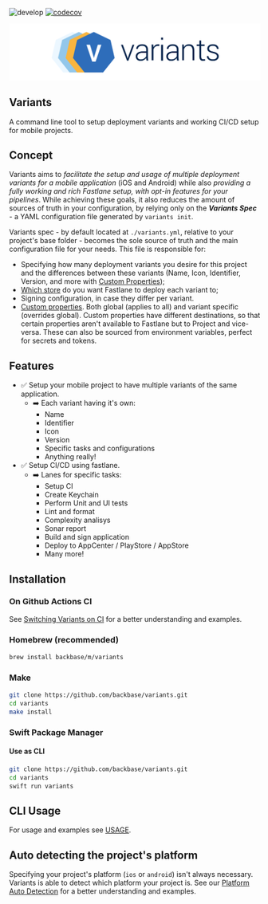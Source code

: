 ![develop](https://github.com/Backbase/variants/workflows/develop/badge.svg)
[![codecov](https://codecov.io/gh/Backbase/variants/branch/develop/graph/badge.svg?token=53TWMUH4KE)](https://codecov.io/gh/Backbase/variants)
<p align="center">
<img src="Assets/Examples/variants_logo.svg" title="variants">
</p>

## Variants

A command line tool to setup deployment variants and working CI/CD setup for mobile projects.

## Concept

Variants aims to *facilitate the setup and usage of multiple deployment variants for a mobile application* (iOS and Android) while also *providing a fully working and rich Fastlane setup, with opt-in features for your pipelines*. While achieving these goals, it also reduces the amount of sources of truth in your configuration, by relying only on the ***Variants Spec*** - a YAML configuration file generated by `variants init`.

Variants spec - by default located at `./variants.yml`, relative to your project's base folder - becomes the sole source of truth and the main configuration file for your needs.
This file is responsible for:
* Specifying how many deployment variants you desire for this project and the differences between these variants (Name, Icon, Identifier, Version, and more with [Custom Properties](docs/CUSTOM_PROPERTY.md));
* [Which store](docs/STORE_DESTINATION.md) do you want Fastlane to deploy each variant to;
* Signing configuration, in case they differ per variant.
* [Custom properties](docs/CUSTOM_PROPERTY.md). Both global (applies to all) and variant specific (overrides global). Custom properties have different destinations, so that certain properties aren't available to Fastlane but to Project and vice-versa. These can also be sourced from environment variables, perfect for secrets and tokens.

## Features

- ✅ Setup your mobile project to have multiple variants of the same application.
    - ➡️ Each variant having it's own:
        - Name
        - Identifier
        - Icon
        - Version
        - Specific tasks and configurations
        - Anything really!
- ✅ Setup CI/CD using fastlane.
    - ➡️ Lanes for specific tasks:
        - Setup CI
        - Create Keychain
        - Perform Unit and UI tests
        - Lint and format
        - Complexity analisys
        - Sonar report
        - Build and sign application
        - Deploy to AppCenter / PlayStore / AppStore
        - Many more!

## Installation

### On Github Actions CI

See [Switching Variants on CI](docs/GITHUB_ACTION.md) for a better understanding and examples.

### Homebrew (recommended)

```sh
brew install backbase/m/variants
```

### Make

```sh
git clone https://github.com/backbase/variants.git
cd variants
make install
```

### Swift Package Manager

#### Use as CLI

```sh
git clone https://github.com/backbase/variants.git
cd variants
swift run variants
```

## CLI Usage

For usage and examples see [USAGE](docs/USAGE.md).

## Auto detecting the project's platform

Specifying your project's platform (`ios` or `android`) isn't always necessary. Variants is able to detect which platform your project is.
See our [Platform Auto Detection](docs/PLATFORM_AUTO_DETECTION.md) for a better understanding and examples.
